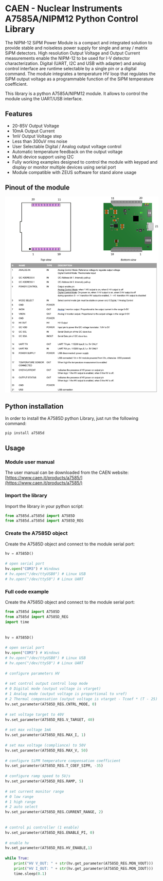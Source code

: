 # CAEN - Nuclear Instruments A7585A/NIPM12 Python Control Library


The NIPM-12 SiPM Power Module is a compact and integrated solution to provide stable and noiseless power supply for single and array / matrix SiPM detectors.
High resolution Output Voltage and Output Current measurements enable the NIPM-12 to be used for I-V detector characterization.
Digital (UART, I2C and USB with adapter) and analog control interface are runtime selectable by a single pin or a digital command.
The module integrates a temperature HV loop that regulates the SiPM output voltage as a programmable function of the SiPM temperature coefficient.

This library is a python A7585A/NIPM12 module. It allows to control the module using the UART/USB interface. 

## Features
- 20-85V Output Voltage
- 10mA Output Current
- 1mV Output Voltage step
- Less than 300uV rms noise
- User Selectable Digital / Analog output voltage control
- Automatic temperature feedback on the output voltage
- Multi device support using I2C
- Fully working examples designed to control the module with keypad and display or monitor multiple devices using serial port
- Module compatible with ZEUS software for stand alone usage

## Pinout of the module

![pinout of the moduke](https://github.com/NuclearInstruments/a7585d/blob/master/images/img2.png?raw=true)

## Python installation

In order to install the A7585D python Library, just run the following command:

```bash
pip install a7585d
```

## Usage

### Module user manual

The user manual can be downloaded from the CAEN website:
[https://www.caen.it/products/a7585/](https://www.caen.it/products/a7585/)

### Import the library

Import the library in your python script:

```python
from a7585d.a7585d import A7585D 
from a7585d.a7585d import A7585D_REG
```

### Create the A7585D object

Create the A7585D object and connect to the module serial port:

```python
hv = A7585D()

# open serial port
hv.open("COM3") # Windows
# hv.open("/dev/ttyUSB0") # Linux USB
# hv.open("/dev/ttyS0") # Linux UART
```

### Full code example

Create the A7585D object and connect to the module serial port:

```python
from a7585d import A7585D 
from a7585d import A7585D_REG
import time


hv = A7585D()

# open serial port
hv.open("COM3") # Windows
# hv.open("/dev/ttyUSB0") # Linux USB
# hv.open("/dev/ttyS0") # Linux UART

# configure parameters HV

# set control output control loop mode
# 0 Digital mode (output voltage is vtarget)
# 1 Analog mode (output voltage is proportional to vref)
# 2 Thermal compensation (output voltage is vtarget - Tcoef * (T - 25)
hv.set_parameter(A7585D_REG.CNTRL_MODE, 0)  

# set voltage target to 40V
hv.set_parameter(A7585D_REG.V_TARGET, 40)

# set max voltage 1mA
hv.set_parameter(A7585D_REG.MAX_I, 1)

# set max voltage (compliance) to 50V
hv.set_parameter(A7585D_REG.MAX_V, 50)

# configure SiPM temperature compensation coefficient
hv.set_parameter(A7585D_REG.T_COEF_SIPM, -35)

# configure ramp speed to 5V/s
hv.set_parameter(A7585D_REG.RAMP, 5)

# set current monitor range
# 0 low range
# 1 high range
# 2 auto select
hv.set_parameter(A7585D_REG.CURRENT_RANGE, 2)


# control pi controller (1 enable)
hv.set_parameter(A7585D_REG.ENABLE_PI, 0)

# enable hv
hv.set_parameter(A7585D_REG.HV_ENABLE,1)

while True:
    print("HV V_OUT: " + str(hv.get_parameter(A7585D_REG.MON_VOUT)))
    print("HV I_OUT: " + str(hv.get_parameter(A7585D_REG.MON_IOUT)))
    time.sleep(0.1)
```